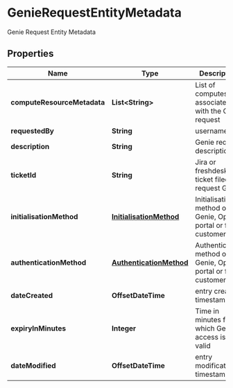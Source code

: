 

# GenieRequestEntityMetadata

Genie Request Entity Metadata

## Properties

Name | Type | Description | Notes
------------ | ------------- | ------------- | -------------
**computeResourceMetadata** | **List&lt;String&gt;** | List of computes associated with the Genie request |  [optional]
**requestedBy** | **String** | username |  [optional]
**description** | **String** | Genie request description |  [optional]
**ticketId** | **String** | Jira or freshdesk ticket filed to request Genie |  [optional]
**initialisationMethod** | [**InitialisationMethod**](InitialisationMethod.md) | Initialisation method of the Genie, Ops portal or for customer |  [optional]
**authenticationMethod** | [**AuthenticationMethod**](AuthenticationMethod.md) | Authentication method of the Genie, Ops portal or for customer |  [optional]
**dateCreated** | **OffsetDateTime** | entry creation timestamp |  [optional]
**expiryInMinutes** | **Integer** | Time in minutes for which Genie access is valid |  [optional]
**dateModified** | **OffsetDateTime** | entry modification timestamp |  [optional]



